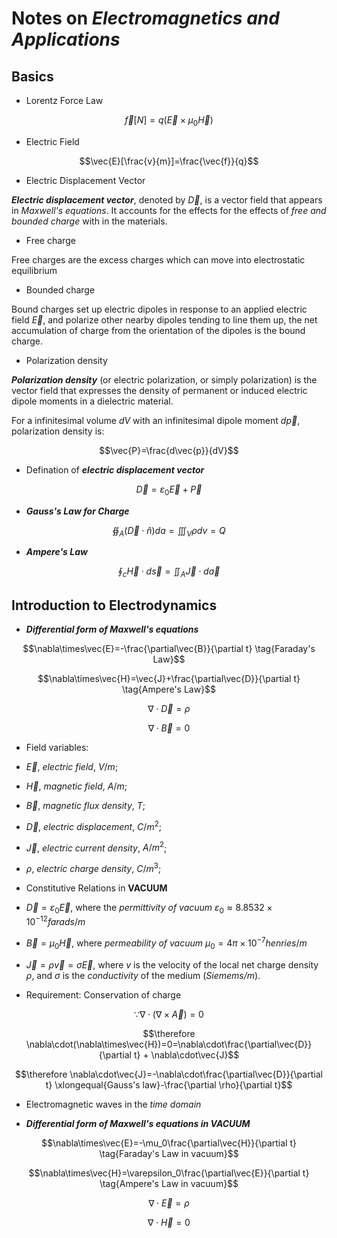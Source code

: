 


# Notes on ***Electromagnetics and Applications***

  

## Basics

  

- Lorentz Force Law

  

$$\vec{f}[N] = q(\vec{E}\times\mu_0 \vec{H})$$

- Electric Field

  

$$\vec{E}[\frac{v}{m}]=\frac{\vec{f}}{q}$$

  

- Electric Displacement Vector

  

***Electric displacement vector***, denoted by $\vec{D}$, is a vector field that appears in *Maxwell's equations*. It accounts for the effects for the effects of *free and bounded charge* with in the materials.

  

- Free charge

  

Free charges are the excess charges which can move into electrostatic equilibrium

  

- Bounded charge

  

Bound charges set up electric dipoles in response to an applied electric field $\vec{E}$, and polarize other nearby dipoles tending to line them up, the net accumulation of charge from the orientation of the dipoles is the bound charge.

  

- Polarization density

  

***Polarization density*** (or electric polarization, or simply polarization) is the vector field that expresses the density of permanent or induced electric dipole moments in a dielectric material.

  

For a infinitesimal volume $dV$ with an infinitesimal dipole moment $d\vec{p}$, polarization density is:

  

$$\vec{P}=\frac{d\vec{p}}{dV}$$

- Defination of ***electric displacement vector***

  

$$\vec{D}=\varepsilon_0 \vec{E} + \vec{P}$$

  

- ***Gauss's Law for Charge***

  

$$\oiint_A(\vec{D}\cdot\hat{n})da = \iiint_V \rho dv=Q$$

  

- ***Ampere's Law***

  

$$\oint_c\vec{H}\cdot d\vec{s}=\iint_A\vec{J}\cdot d\vec{a}$$

  

## Introduction to Electrodynamics

- ***Differential form of Maxwell's equations***

  

$$\nabla\times\vec{E}=-\frac{\partial\vec{B}}{\partial t} \tag{Faraday's Law}$$

$$\nabla\times\vec{H}=\vec{J}+\frac{\partial\vec{D}}{\partial t} \tag{Ampere's Law}$$

$$\nabla\cdot\vec{D}=\rho \tag{Gauss's Law}$$

$$\nabla\cdot\vec{B}=0 \tag{Gauss's Law}$$

  

- Field variables:

- $\vec{E}$, *electric field*, $V/m$;

- $\vec{H}$, *magnetic field*, $A/m$;

- $\vec{B}$, *magnetic flux density*, $T$;

- $\vec{D}$, *electric displacement*, $C/m^2$;

- $\vec{J}$, *electric current density*, $A/m^2$;

- $\rho$, *electric charge density*, $C/m^3$;

  

- Constitutive Relations in **VACUUM**

- $\vec{D}=\varepsilon_0\vec{E}$, where the *permittivity of vacuum* $\varepsilon_0\approx 8.8532\times10^{-12} farads/m$

- $\vec{B}=\mu_0\vec{H}$, where *permeability of vacuum* $\mu_0=4\pi\times10^{-7} henries/m$

- $\vec{J}=\rho\vec{v}=\sigma\vec{E}$, where $v$ is the velocity of the local net charge density $\rho$, and $\sigma$ is the *conductivity* of the medium (*Siemems/m*).

- Requirement: Conservation of charge

  

$$\because \nabla\cdot(\nabla\times\vec{A})=0$$

$$\therefore \nabla\cdot(\nabla\times\vec{H})=0=\nabla\cdot\frac{\partial\vec{D}}{\partial t} + \nabla\cdot\vec{J}$$

$$\therefore \nabla\cdot\vec{J}=-\nabla\cdot\frac{\partial\vec{D}}{\partial t} \xlongequal{Gauss's law}-\frac{\partial \rho}{\partial t}$$

  

- Electromagnetic waves in the *time domain*

  

- ***Differential form of Maxwell's equations in VACUUM***

$$\nabla\times\vec{E}=-\mu_0\frac{\partial\vec{H}}{\partial t} \tag{Faraday's Law in vacuum}$$

$$\nabla\times\vec{H}=\varepsilon_0\frac{\partial\vec{E}}{\partial t} \tag{Ampere's Law in vacuum}$$

$$\nabla\cdot\vec{E}=\rho \tag{Gauss's Law in vacuum}$$

$$\nabla\cdot\vec{H}=0 \tag{Gauss's Law in vacuum}$$
<!--stackedit_data:
eyJoaXN0b3J5IjpbLTE2MTYwMzk4NTldfQ==
-->